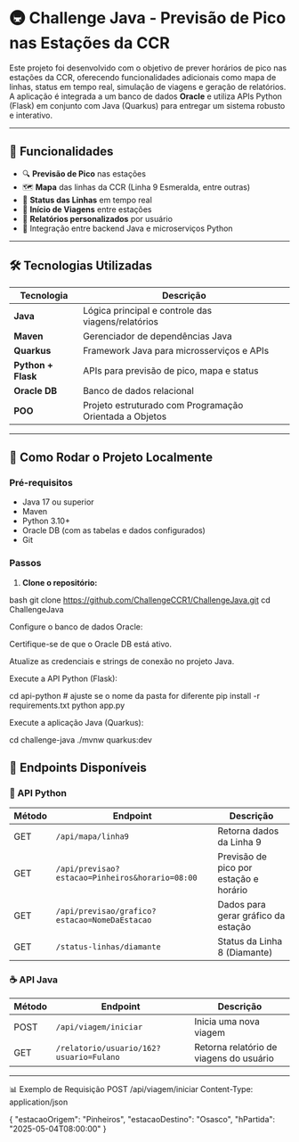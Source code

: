 # 🚇 Challenge Java - Previsão de Pico nas Estações da CCR

Este projeto foi desenvolvido com o objetivo de prever horários de pico nas estações da CCR, oferecendo funcionalidades adicionais como mapa de linhas, status em tempo real, simulação de viagens e geração de relatórios. A aplicação é integrada a um banco de dados **Oracle** e utiliza APIs Python (Flask) em conjunto com Java (Quarkus) para entregar um sistema robusto e interativo.

---

## 📌 Funcionalidades

- 🔍 **Previsão de Pico** nas estações
- 🗺️ **Mapa** das linhas da CCR (Linha 9 Esmeralda, entre outras)
- 🚦 **Status das Linhas** em tempo real
- 🚉 **Início de Viagens** entre estações
- 📄 **Relatórios personalizados** por usuário
- 🔄 Integração entre backend Java e microserviços Python

---

## 🛠️ Tecnologias Utilizadas

| Tecnologia | Descrição |
|------------|-----------|
| **Java** | Lógica principal e controle das viagens/relatórios |
| **Maven** | Gerenciador de dependências Java |
| **Quarkus** | Framework Java para microsserviços e APIs |
| **Python + Flask** | APIs para previsão de pico, mapa e status |
| **Oracle DB** | Banco de dados relacional |
| **POO** | Projeto estruturado com Programação Orientada a Objetos |

---

## 🚀 Como Rodar o Projeto Localmente

### Pré-requisitos

- Java 17 ou superior
- Maven
- Python 3.10+
- Oracle DB (com as tabelas e dados configurados)
- Git

### Passos

1. **Clone o repositório:**

bash
git clone https://github.com/ChallengeCCR1/ChallengeJava.git
cd ChallengeJava

Configure o banco de dados Oracle:

Certifique-se de que o Oracle DB está ativo.

Atualize as credenciais e strings de conexão no projeto Java.

Execute a API Python (Flask):

cd api-python  # ajuste se o nome da pasta for diferente
pip install -r requirements.txt
python app.py

Execute a aplicação Java (Quarkus):

cd challenge-java
./mvnw quarkus:dev

## 🔗 Endpoints Disponíveis

### 🐍 API Python

| Método | Endpoint                                                       | Descrição                                    |
|--------|----------------------------------------------------------------|----------------------------------------------|
| GET    | `/api/mapa/linha9`                                             | Retorna dados da Linha 9                     |
| GET    | `/api/previsao?estacao=Pinheiros&horario=08:00`               | Previsão de pico por estação e horário       |
| GET    | `/api/previsao/grafico?estacao=NomeDaEstacao`                 | Dados para gerar gráfico da estação          |
| GET    | `/status-linhas/diamante`                                     | Status da Linha 8 (Diamante)                 |

### ☕ API Java

| Método | Endpoint                                                        | Descrição                                    |
|--------|------------------------------------------------------------------|----------------------------------------------|
| POST   | `/api/viagem/iniciar`                                           | Inicia uma nova viagem                       |
| GET    | `/relatorio/usuario/162?usuario=Fulano`                         | Retorna relatório de viagens do usuário      |

---

📊 Exemplo de Requisição
POST /api/viagem/iniciar
Content-Type: application/json

{
  "estacaoOrigem": "Pinheiros",
  "estacaoDestino": "Osasco",
  "hPartida": "2025-05-04T08:00:00"
}

